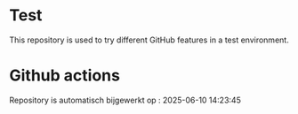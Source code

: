 # Test

This repository is used to try different GitHub features in a test environment.

# Github actions
Repository is automatisch bijgewerkt op : 2025-06-10 14:23:45
